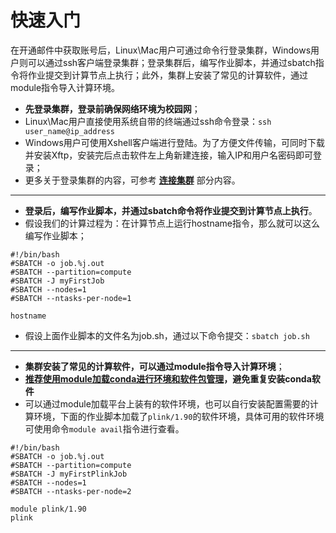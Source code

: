# 快速入门

在开通邮件中获取账号后，Linux\Mac用户可通过命令行登录集群，Windows用户则可以通过ssh客户端登录集群；登录集群后，编写作业脚本，并通过sbatch指令将作业提交到计算节点上执行；此外，集群上安装了常见的计算软件，通过module指令导入计算环境。

+ **先登录集群，登录前确保网络环境为校园网**；
+ Linux\Mac用户直接使用系统自带的终端通过ssh命令登录：`ssh user_name@ip_address`
+ Windows用户可使用Xshell客户端进行登陆。为了方便文件传输，可同时下载并安装Xftp，安装完后点击软件左上角新建连接，输入IP和用户名密码即可登录；
+ 更多关于登录集群的内容，可参考 **[连接集群](./connect_node.html)** 部分内容。
---
- **登录后，编写作业脚本，并通过sbatch命令将作业提交到计算节点上执行**。
- 假设我们的计算过程为：在计算节点上运行hostname指令，那么就可以这么编写作业脚本；

```
#!/bin/bash
#SBATCH -o job.%j.out
#SBATCH --partition=compute
#SBATCH -J myFirstJob
#SBATCH --nodes=1
#SBATCH --ntasks-per-node=1

hostname
```
- 假设上面作业脚本的文件名为job.sh，通过以下命令提交：`sbatch job.sh`
---
+ **集群安装了常见的计算软件，可以通过module指令导入计算环境**；
+ **[推荐使用module加载conda进行环境和软件包管理](http://127.0.0.1:8000/software/module/module.html#id3)，避免重复安装conda软件**
+ 可以通过module加载平台上装有的软件环境，也可以自行安装配置需要的计算环境，下面的作业脚本加载了`plink/1.90`的软件环境，具体可用的软件环境可使用命令`module avail`指令进行查看。

```
#!/bin/bash
#SBATCH -o job.%j.out
#SBATCH --partition=compute
#SBATCH -J myFirstPlinkJob
#SBATCH --nodes=1
#SBATCH --ntasks-per-node=2

module plink/1.90
plink
```
